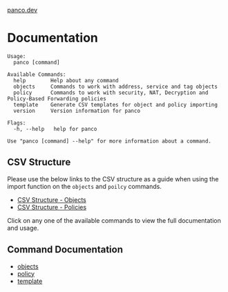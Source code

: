 [panco.dev](https://panco.dev)

# Documentation

```
Usage:
  panco [command]

Available Commands:
  help        Help about any command
  objects     Commands to work with address, service and tag objects
  policy      Commands to work with security, NAT, Decryption and Policy-Based Forwarding policies
  template    Generate CSV templates for object and policy importing
  version     Version information for panco

Flags:
  -h, --help   help for panco

Use "panco [command] --help" for more information about a command.
```

## CSV Structure

Please use the below links to the CSV structure as a guide when using the import function on the `objects` and `poilcy` commands.

* [CSV Structure - Objects](https://panco.dev/csv_objects.html)
* [CSV Structure - Policies](https://panco.dev/csv_policy.html)

Click on any one of the available commands to view the full documentation and usage.

## Command Documentation

* [objects](objects.html)
* [policy](policy.html)
* [template](template.html)
